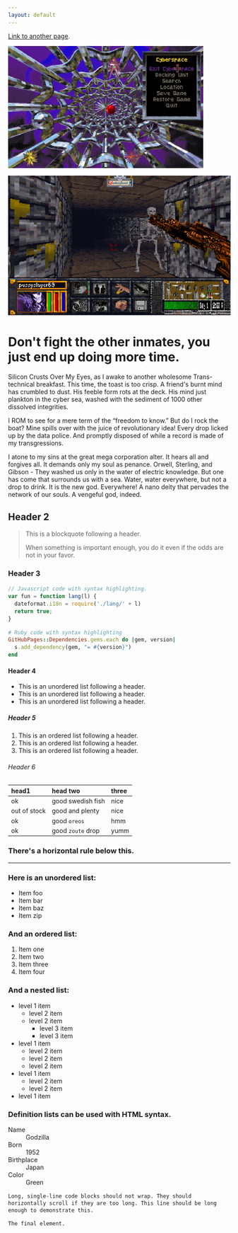 ```yaml
---
layout: default
---
```


[Link to another page](https://on.soundcloud.com/T1xoapk9aFPLEQst6).

![Cyberspace](cyberspace.png)


![Cyberpsacebig?](skele.png)


# Don't fight the other inmates, you just end up doing more time.

Silicon Crusts Over My Eyes, as I awake to another wholesome Trans-technical breakfast.
This time, the toast is too crisp.
A friend's burnt mind has crumbled to dust.
His feeble form rots at the deck.
His mind just plankton in the cyber sea, washed with the sediment of 1000 other dissolved integrities.
 
I ROM to see for a mere term of the “freedom to know.”
But do I rock the boat?
Mine spills over with the juice of revolutionary idea!
Every drop licked up by the data police.
And promptly disposed of while a record is made of my transgressions.
 
I atone to my sins at the great mega corporation alter.
It hears all and forgives all.
It demands only my soul as penance.
Orwell, Sterling, and Gibson - They washed us only in the water of electric knowledge.
But one has come that surrounds us with a sea.
Water, water everywhere, but not a drop to drink.
It is the new god.
Everywhere!
A nano deity that pervades the network of our souls.
A vengeful god, indeed.

## Header 2

> This is a blockquote following a header.
>
> When something is important enough, you do it even if the odds are not in your favor.

### Header 3

```js
// Javascript code with syntax highlighting.
var fun = function lang(l) {
  dateformat.i18n = require('./lang/' + l)
  return true;
}
```

```ruby
# Ruby code with syntax highlighting
GitHubPages::Dependencies.gems.each do |gem, version|
  s.add_dependency(gem, "= #{version}")
end
```

#### Header 4

*   This is an unordered list following a header.
*   This is an unordered list following a header.
*   This is an unordered list following a header.

##### Header 5

1.  This is an ordered list following a header.
2.  This is an ordered list following a header.
3.  This is an ordered list following a header.

###### Header 6

| head1        | head two          | three |
|:-------------|:------------------|:------|
| ok           | good swedish fish | nice  |
| out of stock | good and plenty   | nice  |
| ok           | good `oreos`      | hmm   |
| ok           | good `zoute` drop | yumm  |

### There's a horizontal rule below this.

* * *

### Here is an unordered list:

*   Item foo
*   Item bar
*   Item baz
*   Item zip

### And an ordered list:

1.  Item one
1.  Item two
1.  Item three
1.  Item four

### And a nested list:

- level 1 item
  - level 2 item
  - level 2 item
    - level 3 item
    - level 3 item
- level 1 item
  - level 2 item
  - level 2 item
  - level 2 item
- level 1 item
  - level 2 item
  - level 2 item
- level 1 item

### Definition lists can be used with HTML syntax.

<dl>
<dt>Name</dt>
<dd>Godzilla</dd>
<dt>Born</dt>
<dd>1952</dd>
<dt>Birthplace</dt>
<dd>Japan</dd>
<dt>Color</dt>
<dd>Green</dd>
</dl>

```
Long, single-line code blocks should not wrap. They should horizontally scroll if they are too long. This line should be long enough to demonstrate this.
```

```
The final element.
```
